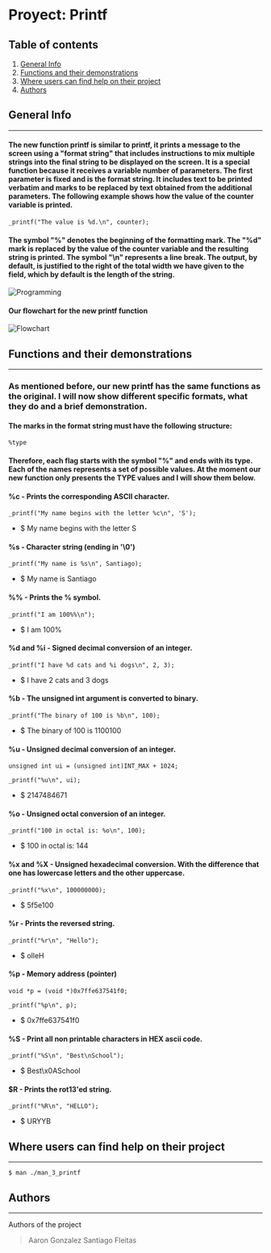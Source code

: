 # Proyect: Printf
## Table of contents
1. [General Info](#general-info)
2. [Functions and their demonstrations](#functions-and-their-demonstrations)
3. [Where users can find help on their project](#where-users-can-find-help-on-their-project)
4. [Authors](#authors)
## General Info
***
#### The new function printf is similar to printf, it prints a message to the screen using a "format string" that includes instructions to mix multiple strings into the final string to be displayed on the screen. It is a special function because it receives a variable number of parameters. The first parameter is fixed and is the format string. It includes text to be printed verbatim and marks to be replaced by text obtained from the additional parameters. The following example shows how the value of the counter variable is printed.

```
_printf("The value is %d.\n", counter);
```
#### The symbol "%" denotes the beginning of the formatting mark. The "%d" mark is replaced by the value of the counter variable and the resulting string is printed. The symbol "\n" represents a line break. The output, by default, is justified to the right of the total width we have given to the field, which by default is the length of the string.

![Programming](https://th.bing.com/th/id/R.d7e2c996ba4a5960da1b5fc90a31f3be?rik=C7qznfiyAwSj3A&pid=ImgRaw&r=0)

#### Our flowchart for the new printf function
![Flowchart](https://scontent.fmvd1-1.fna.fbcdn.net/v/t39.30808-6/363352742_206988422318117_544877410583787182_n.jpg?_nc_cat=110&cb=99be929b-59f725be&ccb=1-7&_nc_sid=730e14&_nc_ohc=MFRSBk9s-jsAX_vGq68&_nc_ht=scontent.fmvd1-1.fna&oh=00_AfCAoWX1GHb-7EZq-8Wb4voy9RSmttJpA_EdrAnEWE8Y4Q&oe=64C28D99)
## Functions and their demonstrations
***
### As mentioned before, our new printf has the same functions as the original. I will now show different specific formats, what they do and a brief demonstration.

#### The marks in the format string must have the following structure:

```
%type
```

#### Therefore, each flag starts with the symbol "%" and ends with its type. Each of the names represents a set of possible values. At the moment our new function only presents the TYPE values and I will show them below.

#### %c - Prints the corresponding ASCII character.

```
_printf("My name begins with the letter %c\n", 'S');
```
* $ My name begins with the letter S

#### %s - Character string (ending in '\0')

```
_printf("My name is %s\n", Santiago);
```
* $ My name is Santiago

#### %% - Prints the % symbol.

```
_printf("I am 100%%\n");
```
* $ I am 100%

#### %d and %i - Signed decimal conversion of an integer.

```
_printf("I have %d cats and %i dogs\n", 2, 3);
```
* $ I have 2 cats and 3 dogs

#### %b - The unsigned int argument is converted to binary.

```
_printf("The binary of 100 is %b\n", 100);
```
* $ The binary of 100 is 1100100

#### %u - Unsigned decimal conversion of an integer.

```
unsigned int ui = (unsigned int)INT_MAX + 1024;

_printf("%u\n", ui);
```
* $ 2147484671

#### %o - Unsigned octal conversion of an integer.

```
_printf("100 in octal is: %o\n", 100);
```
* $ 100 in octal is: 144

#### %x and %X - Unsigned hexadecimal conversion. With the difference that one has lowercase letters and the other uppercase.

```
_printf("%x\n", 100000000);
```
* $ 5f5e100

#### %r - Prints the reversed string.

```
_printf("%r\n", "Hello");
```
* $ olleH

#### %p - Memory address (pointer)

```
void *p = (void *)0x7ffe637541f0;

_printf("%p\n", p);
```
* $ 0x7ffe637541f0

#### %S - Print all non printable characters in HEX ascii code.

```
_printf("%S\n", "Best\nSchool");
```
* $ Best\x0ASchool

#### $R - Prints the rot13'ed string.

```
_printf("%R\n", "HELLO");
```
* $ URYYB

## Where users can find help on their project
***
```
$ man ./man_3_printf
```

## Authors
***
Authors of the project
> Aaron Gonzalez
> Santiago Fleitas
